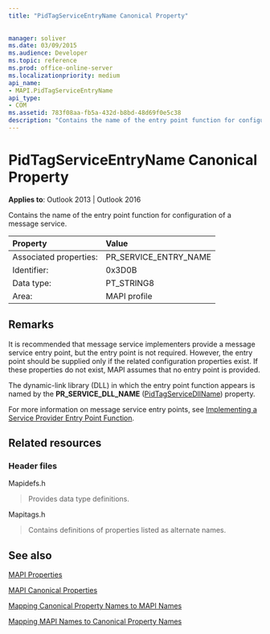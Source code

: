 ```yaml
---
title: "PidTagServiceEntryName Canonical Property"
 
 
manager: soliver
ms.date: 03/09/2015
ms.audience: Developer
ms.topic: reference
ms.prod: office-online-server
ms.localizationpriority: medium
api_name:
- MAPI.PidTagServiceEntryName
api_type:
- COM
ms.assetid: 783f08aa-fb5a-432d-b8bd-48d69f0e5c38
description: "Contains the name of the entry point function for configuration of a message service for Outlook 2013 or Outlook 2016."
---
```


# PidTagServiceEntryName Canonical Property

  
  
**Applies to**: Outlook 2013 | Outlook 2016 
  
Contains the name of the entry point function for configuration of a message service.
  
|Property |Value |
|:-----|:-----|
|Associated properties:  <br/> |PR_SERVICE_ENTRY_NAME  <br/> |
|Identifier:  <br/> |0x3D0B  <br/> |
|Data type:  <br/> |PT_STRING8  <br/> |
|Area:  <br/> |MAPI profile  <br/> |
   
## Remarks

It is recommended that message service implementers provide a message service entry point, but the entry point is not required. However, the entry point should be supplied only if the related configuration properties exist. If these properties do not exist, MAPI assumes that no entry point is provided.
  
The dynamic-link library (DLL) in which the entry point function appears is named by the **PR_SERVICE_DLL_NAME** ([PidTagServiceDllName](pidtagservicedllname-canonical-property.md)) property.
  
For more information on message service entry points, see [Implementing a Service Provider Entry Point Function](implementing-a-service-provider-entry-point-function.md).
  
## Related resources

### Header files

Mapidefs.h
  
> Provides data type definitions.
    
Mapitags.h
  
> Contains definitions of properties listed as alternate names.
    
## See also



[MAPI Properties](mapi-properties.md)
  
[MAPI Canonical Properties](mapi-canonical-properties.md)
  
[Mapping Canonical Property Names to MAPI Names](mapping-canonical-property-names-to-mapi-names.md)
  
[Mapping MAPI Names to Canonical Property Names](mapping-mapi-names-to-canonical-property-names.md)

